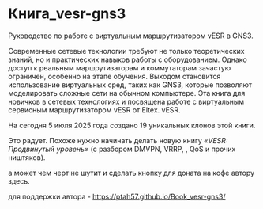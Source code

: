 # Книга_vesr-gns3
Руководство по работе с виртуальным маршрутизатором vESR  в GNS3.

Современные сетевые технологии требуют не только теоретических знаний, но и практических навыков работы с оборудованием. Однако доступ к реальным маршрутизаторам и коммутаторам зачастую ограничен, особенно на этапе обучения. Выходом становится использование виртуальных сред, таких как GNS3, которые позволяют моделировать сложные сети на обычном компьютере.
Эта книга для новичков в сетевых технологиях и посвящена работе с виртуальным сервисным маршрутизатором vESR от Eltex. vESR. 


На сегодня 5 июля 2025 года создано 19 уникальных клонов этой книги.

Это радует. Похоже нужно начинать делать новую книгу  *«VESR: Продвинутый уровень»* (с разбором DMVPN, VRRP, , QoS и прочих ништяков).  

а может чем черт не шутит и сделать кнопку для доната на кофе автору здесь.

для поддержки автора - https://ptah57.github.io/Book_vesr-gns3/
